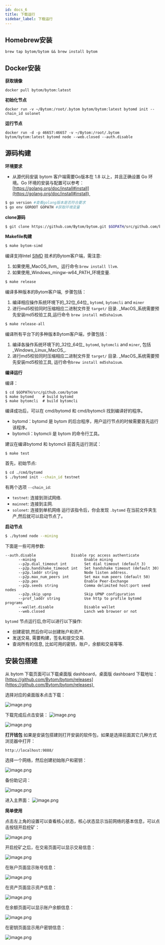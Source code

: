 ```yaml
---
id: docs_6
title: 下载运行
sidebar_label: 下载运行
---
```


## Homebrew安装

    brew tap bytom/bytom && brew install bytom

## Docker安装

**获取镜像**

    docker pull bytom/bytom:latest

**初始化节点**

    docker run -v ~/Bytom:/root/.bytom bytom/bytom:latest bytomd init --chain_id solonet

**运行节点**

    docker run -d -p 46657:46657 -v ~/Bytom:/root/.bytom bytom/bytom:latest bytomd node --web.closed --auth.disable

## 源码构建

**环境要求**

- 从源代码安装 bytom 客户端需要Go版本在 1.8 以上，并且正确设置 Go 环境。Go 环境的安装与配置可以参考：[https://golang.org/doc/install#install](https://golang.org/doc/install#install) 

```bash
$ go version #查看golang版本是否符合要求
$ go env GOROOT GOPATH #获取环境变量
```

**clone源码**

```bash
$ git clone https://github.com/Bytom/bytom.git $GOPATH/src/github.com/bytom
```

**Makefile构建**

```bash
$ make bytom-simd
```

编译支持Intel [SIMD](https://en.wikipedia.org/wiki/Streaming_SIMD_Extensionsl) 技术的Bytom客户端，需注意:

1. 如果使用_MacOS_llvm_  运行命令:`brew install llvm`.
1. 如果使用_Windows_mingw-w64_PATH_环境变量.

```bash
$ make release
```

编译多种版本的Bytom客户端,  步骤包括：

1. 编译相应操作系统环境下的_32位_64位_ `bytomd`, `bytomcli` and `miner`
1. 进行md5校验同时压缩相应二进制文件至 `target/` 目录. _MacOS_系统需要预先安装md5校验工具,运行命令 `brew install md5sha1sum`.

```bash
$ make release-all
```

编译所有平台下的多种版本Bytom客户端，步骤包括：

1. 编译各操作系统环境下的_32位_64位_ `bytomd`, `bytomcli` and `miner`, 包括_Windows_Linux_MacOS_.
1. 进行md5校验同时压缩相应二进制文件至 `target/` 目录. _MacOS_系统需要预先安装md5校验工具, 运行命令`brew install md5sha1sum`.

**编译运行**

编译：

```shell
$ cd $GOPATH/src/github.com/bytom
$ make bytomd    # build bytomd
$ make bytomcli  # build bytomcli
```

编译成功后，可以在 cmd/bytomd 和 cmd/bytomcli 找到编译好的程序。

- bytomd：bytomd 是 bytom 的后台程序，用户运行节点的时候需要首先运行该程序。
- bytomcli：bytomcli 是 bytom 的命令行工具。

建议在编译bytomd 和 bytomcli 前首先运行测试：

```shell
$ make test
```

首先，初始节点:

```bash
$ cd ./cmd/bytomd
$ ./bytomd init --chain_id testnet
```

有两个选项 `--chain_id`:

- `testnet`: 连接到测试网络.
- `mainnet`: 连接到主网.
- `solonet`: 连接到单机网络
运行该指令后，你会发现 `.bytomd` 在当前文件夹生产,然后就可以启动节点了。

**启动节点**

```bash
$ ./bytomd node --mining
```

下面是一些可用参数:

```
--auth.disable                Disable rpc access authenticate
      --mining                      Enable mining
      --p2p.dial_timeout int        Set dial timeout (default 3)
      --p2p.handshake_timeout int   Set handshake timeout (default 30)
      --p2p.laddr string            Node listen address.
      --p2p.max_num_peers int       Set max num peers (default 50)
      --p2p.pex                     Enable Peer-Exchange
      --p2p.seeds string            Comma delimited host:port seed nodes
      --p2p.skip_upnp               Skip UPNP configuration
      --prof_laddr string           Use http to profile bytomd programs
      --wallet.disable              Disable wallet
      --web.closed                  Lanch web browser or not
```

`bytomd` 节点运行后,你可以进行以下操作:

- 创建密钥,然后你可以创建账户和资产.
- 发送交易, 需要构建，签名和提交交易.
- 查询所有的信息, 比如可用的密钥，账户，余额和交易等等.

## 安装包搭建

从 bytom 下载页面可以下载桌面版 dashboard，桌面版 dashboard 下载地址：[https://github.com/Bytom/bytom/releases](https://github.com/Bytom/bytom/releases) 

选择对应的桌面版本点击下载：

![image.png](https://i.ibb.co/PMP1dK2/31.png)

下载完成后点击安装：
![image.png](https://i.ibb.co/myCgK8Q/32.png)

![image.png](https://i.ibb.co/gdLgRVc/33.png)

**打开钱包**
如果是安装包搭建则打开安装的软件包，如果是选择前面其它几种方式浏览器中打开：

    http://localhost:9888/

选择一个网络，然后创建初始账户和密钥：

![image.png](https://i.ibb.co/zZhwRh0/34.png)

备份助记词：

![image.png](https://i.ibb.co/K7505Hj/35.png)

进入主界面：
![image.png](https://i.ibb.co/JjFmBY2/36.png)

**简单使用**

点击左上角的设置可以查看核心状态，核心状态显示当前网络的基本信息，可以点击按钮开启挖矿：

![image.png](https://i.ibb.co/BCvhyr7/37.png)

开启挖矿之后，在交易页面可以显示交易信息：

![image.png](https://i.ibb.co/wB4Qgcg/38.png)

在账户页面显示账号信息：

![image.png](https://i.ibb.co/0QRK0cG/39.png)

在资产页面显示资产信息：

![image.png](https://i.ibb.co/bmPCWC4/40.png)

在余额页面可以显示账户余额信息：

![image.png](https://i.ibb.co/m8L2BSG/41.png)

在密钥页面显示用户密钥信息：

![image.png](https://i.ibb.co/YZnJQ5S/42.png)




